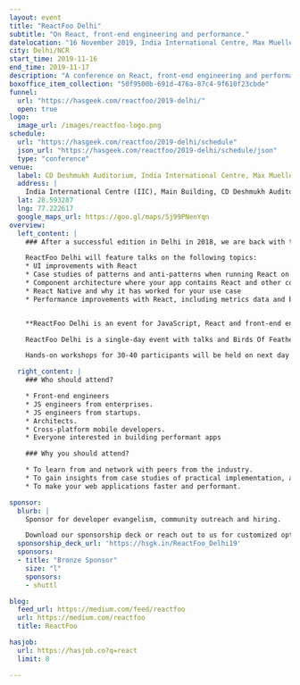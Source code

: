 ```yaml
---
layout: event
title: "ReactFoo Delhi"
subtitle: "On React, front-end engineering and performance."
datelocation: "16 November 2019, India International Centre, Max Mueller Marg, New Delhi"
city: Delhi/NCR
start_time: 2019-11-16
end_time: 2019-11-17
description: "A conference on React, front-end engineering and performance."
boxoffice_item_collection: "50f9500b-691d-476a-87c4-9f610f23cbde"
funnel:
  url: "https://hasgeek.com/reactfoo/2019-delhi/"
  open: true
logo:
  image_url: /images/reactfoo-logo.png
schedule:
  url: "https://hasgeek.com/reactfoo/2019-delhi/schedule"
  json_url: "https://hasgeek.com/reactfoo/2019-delhi/schedule/json"
  type: "conference"
venue:
  label: CD Deshmukh Auditorium, India International Centre, Max Mueller Marg, New Delhi
  address: |
    India International Centre (IIC), Main Building, CD Deshmukh Auditorium, Max Mueller Marg, Lodhi Gardens, New Delhi - 110003.
  lat: 28.593287
  lng: 77.222617
  google_maps_url: https://goo.gl/maps/Sj99PNenYqn
overview:
  left_content: |
    ### After a successful edition in Delhi in 2018, we are back with the 2019 edition of ReactFoo Delhi.

    ReactFoo Delhi will feature talks on the following topics:
    * UI improvements with React
    * Case studies of patterns and anti-patterns when running React on the front-end
    * Component architecture where your app contains React and other components such as Angular, Vue, Ember, and others
    * React Native and why it has worked for your use case
    * Performance improvements with React, including metrics data and before-after scenarios


    **ReactFoo Delhi is an event for JavaScript, React and front-end engineers.**

    ReactFoo Delhi is a single-day event with talks and Birds Of Feather (BOF) sessions.     

    Hands-on workshops for 30-40 participants will be held on next day of the conference. **Tickets have to be purchased separately.**

  right_content: |
    ### Who should attend?

    * Front-end engineers
    * JS engineers from enterprises.
    * JS engineers from startups.
    * Architects.
    * Cross-platform mobile developers.
    * Everyone interested in building performant apps

    ### Why you should attend?

    * To learn from and network with peers from the industry.
    * To gain insights from case studies of practical implementation, and evaluate ReactJS and React Native for your work.
    * To make your web applications faster and performant.

sponsor:
  blurb: |
    Sponsor for developer evangelism, community outreach and hiring.

    Download our sponsorship deck or reach out to us for customized options at [sales@hasgeek.com](mailto:sales@hasgeek.com)
  sponsorship_deck_url: 'https://hsgk.in/ReactFoo_Delhi19'
  sponsors:
  - title: "Bronze Sponsor"
    size: "l"
    sponsors:
    - shuttl

blog:
  feed_url: https://medium.com/feed/reactfoo
  url: https://medium.com/reactfoo
  title: ReactFoo

hasjob:
  url: https://hasjob.co?q=react
  limit: 8

---
```

